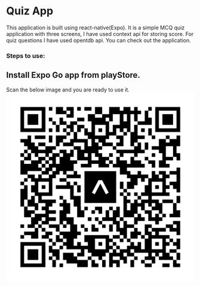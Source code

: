 # Quiz App

This application is built using react-native(Expo). It is a simple MCQ quiz application with three screens, I have used context api for storing score. For quiz questions I have used opentdb api. You can check out the application.
### Steps to use:

  Install Expo Go app from playStore.
  ----------------------------------------------------------------
  Scan the below image and you are ready to use it.
 <img src='./assets/quiz-app.svg' />